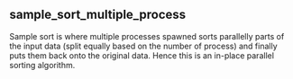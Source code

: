 ## sample_sort_multiple_process
Sample sort is where multiple processes spawned sorts parallelly parts of the input data (split equally based on the number of process) and finally puts them back onto the original data. Hence this is an in-place parallel sorting algorithm.

